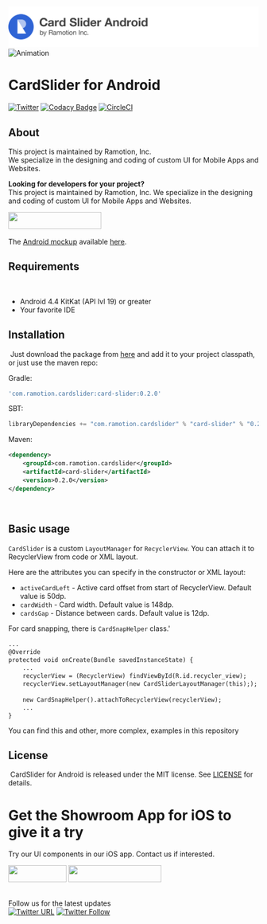 ![header](./header.png)
![Animation](./preview.gif)
# CardSlider for Android
[![Twitter](https://img.shields.io/badge/Twitter-@Ramotion-blue.svg?style=flat)](http://twitter.com/Ramotion)
[![Codacy Badge](https://api.codacy.com/project/badge/Grade/42eb7b00b93645c0812c045ab26cb3b7)](https://www.codacy.com/app/andreylos/cardslider-android?utm_source=github.com&amp;utm_medium=referral&amp;utm_content=Ramotion/cardslider-android&amp;utm_campaign=Badge_Grade)
[![CircleCI](https://circleci.com/gh/Ramotion/cardslider-android/tree/master.svg?style=svg)](https://circleci.com/gh/Ramotion/cardslider-android/tree/master)

## About
This project is maintained by Ramotion, Inc.<br>
We specialize in the designing and coding of custom UI for Mobile Apps and Websites.<br>

**Looking for developers for your project?**<br>
This project is maintained by Ramotion, Inc. We specialize in the designing and coding of custom UI for Mobile Apps and Websites.

<a href="https://ramotion.com/?utm_source=gthb&utm_medium=special&utm_campaign=cardslider-android-contact-us/#Get_in_Touch"> 
<img src="https://github.com/ramotion/gliding-collection/raw/master/contact_our_team@2x.png" width="187" height="34"></a> <br>


The [Android mockup](https://store.ramotion.com?utm_source=gthb&utm_medium=special&utm_campaign=cardslider-android) available [here](https://store.ramotion.com/product/htc-one-a9-mockups?utm_source=gthb&utm_medium=special&utm_campaign=cardslider-android).

## Requirements
​
- Android 4.4 KitKat (API lvl 19) or greater
- Your favorite IDE

## Installation
​
Just download the package from [here](http://central.maven.org/maven2/com/ramotion/cardslider/card-slider/0.1.0/card-slider-0.2.0.aar) and add it to your project classpath, or just use the maven repo:

Gradle:
```groovy
'com.ramotion.cardslider:card-slider:0.2.0'
```
SBT:
```scala
libraryDependencies += "com.ramotion.cardslider" % "card-slider" % "0.2.0"
```
Maven:
```xml
<dependency>
	<groupId>com.ramotion.cardslider</groupId>
	<artifactId>card-slider</artifactId>
	<version>0.2.0</version>
</dependency>
```
​

## Basic usage

`CardSlider` is a custom `LayoutManager` for `RecyclerView`.
You can attach it to RecyclerView from code or XML layout.

Here are the attributes you can specify in the constructor or XML layout:
* `activeCardLeft` - Active card offset from start of RecyclerView. Default value is 50dp.
* `cardWidth` - Card width. Default value is 148dp.
* `cardsGap` - Distance between cards. Default value is 12dp.

For card snapping, there is `CardSnapHelper` class.'


```
...
@Override
protected void onCreate(Bundle savedInstanceState) {
    ...
    recyclerView = (RecyclerView) findViewById(R.id.recycler_view);
    recyclerView.setLayoutManager(new CardSliderLayoutManager(this););

    new CardSnapHelper().attachToRecyclerView(recyclerView);
    ...
}
```

You can find this and other, more complex, examples in this repository ​

## License
​
CardSlider for Android is released under the MIT license.
See [LICENSE](./LICENSE.md) for details.

# Get the Showroom App for iOS to give it a try
Try our UI components in our iOS app. Contact us if interested.

<a href="https://itunes.apple.com/app/apple-store/id1182360240?pt=550053&ct=cardslider-android&mt=8" > 
<img src="https://github.com/ramotion/gliding-collection/raw/master/app_store@2x.png" width="117" height="34"></a>
<a href="https://ramotion.com/?utm_source=gthb&utm_medium=special&utm_campaign=card-sliderandroid-contact-us/#Get_in_Touch"> 
<img src="https://github.com/ramotion/gliding-collection/raw/master/contact_our_team@2x.png" width="187" height="34"></a>
<br>
<br>

Follow us for the latest updates 
<br>
[![Twitter URL](https://img.shields.io/twitter/url/http/shields.io.svg?style=social)](https://twitter.com/intent/tweet?text=https://github.com/ramotion/cardslider-android)
[![Twitter Follow](https://img.shields.io/twitter/follow/ramotion.svg?style=social)](https://twitter.com/ramotion)

